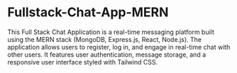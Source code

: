 # Fullstack-Chat-App-MERN
This Full Stack Chat Application is a real-time messaging platform built using the MERN stack (MongoDB, Express.js, React, Node.js). The application allows users to register, log in, and engage in real-time chat with other users. It features user authentication, message storage, and a responsive user interface styled with Tailwind CSS.
